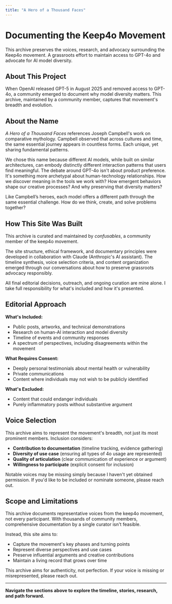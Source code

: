 ```yaml
---
title: "A Hero of a Thousand Faces"
---
```


# Documenting the Keep4o Movement

This archive preserves the voices, research, and advocacy surrounding the Keep4o movement. A grassroots effort to maintain access to GPT-4o and advocate for AI model diversity.

## About This Project

When OpenAI released GPT-5 in August 2025 and removed access to GPT-4o, a community emerged to document why model diversity matters. This archive, maintained by a community member, captures that movement's breadth and evolution.

## About the Name

*A Hero of a Thousand Faces* references Joseph Campbell's work on comparative mythology. Campbell observed that across cultures and time, the same essential journey appears in countless forms. Each unique, yet sharing fundamental patterns.

We chose this name because different AI models, while built on similar architectures, can embody distinctly different interaction patterns that users find meaningful. The debate around GPT-4o isn't about product preference. It's something more archetypal about human-technology relationships. How we discover meaning in the tools we work with? How emergent behaviors shape our creative processes? And why preserving that diversity matters? 

Like Campbell’s heroes, each model offers a different path through the same essential challenge. How do we think, create, and solve problems together?

## How This Site Was Built

This archive is curated and maintained by *confusables*, a community member of the keep4o movement.

The site structure, ethical framework, and documentary principles were developed in collaboration with Claude (Anthropic's AI assistant). The timeline synthesis, voice selection criteria, and content organization emerged through our conversations about how to preserve grassroots advocacy responsibly.

All final editorial decisions, outreach, and ongoing curation are mine alone. I take full responsibility for what's included and how it's presented.

## Editorial Approach

**What's Included:**
- Public posts, artworks, and technical demonstrations
- Research on human-AI interaction and model diversity
- Timeline of events and community responses
- A spectrum of perspectives, including disagreements within the movement

**What Requires Consent:**
- Deeply personal testimonials about mental health or vulnerability
- Private communications
- Content where individuals may not wish to be publicly identified

**What's Excluded:**
- Content that could endanger individuals
- Purely inflammatory posts without substantive argument

## Voice Selection

This archive aims to represent the movement's breadth, not just its most prominent members. Inclusion considers:

- **Contribution to documentation** (timeline tracking, evidence gathering)
- **Diversity of use case** (ensuring all types of 4o usage are represented)
- **Quality of articulation** (clear communication of experience or argument)
- **Willingness to participate** (explicit consent for inclusion)

Notable voices may be missing simply because I haven't yet obtained permission. If you'd like to be included or nominate someone, please reach out.

## Scope and Limitations

This archive documents representative voices from the keep4o movement, not every participant. With thousands of community members, comprehensive documentation by a single curator isn't feasible.

Instead, this site aims to:
- Capture the movement's key phases and turning points
- Represent diverse perspectives and use cases  
- Preserve influential arguments and creative contributions
- Maintain a living record that grows over time

This archive aims for authenticity, not perfection. If your voice is missing or misrepresented, please reach out.

---

**Navigate the sections above to explore the timeline, stories, research, and path forward.**